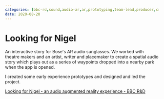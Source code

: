 ```yaml
---
categories: [bbc-rd,sound,audio-ar,ar,prototyping,team-lead,producer,creative-technologist,greatest-hits] 
date: 2020-08-20
---
```


# Looking for Nigel

An interactive story for Bose's AR audio sunglasses. We worked with theatre makers and an artist, writer and placemaker to create a spatial audio story which plays out as a series of waypoints dropped into a nearby park when the app is opened.

I created some early experience prototypes and designed and led the project.

[Looking for Nigel - an audio augmented reality experience - BBC R&D](https://www.bbc.co.uk/rd/blog/2021-01-audio-augmented-reality-spatial-voice)
